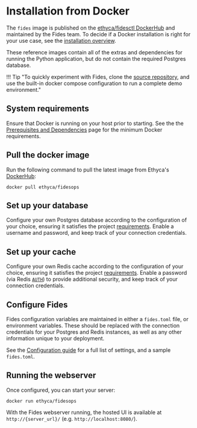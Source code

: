 # Installation from Docker

The `fides` image is published on the [ethyca/fidesctl DockerHub](https://hub.docker.com/r/ethyca/fides/tags) and maintained by the Fides team. To decide if a Docker installation is right for your use case, see the [installation overview](./overview.md).

These reference images contain all of the extras and dependencies for running the Python application, but do not contain the required Postgres database.

!!! Tip "To quickly experiment with Fides, clone the [source repository](https://github.com/ethyca/fides), and use the built-in docker compose configuration to run a complete demo environment."

## System requirements
Ensure that Docker is running on your host prior to starting. See the the [Prerequisites and Dependencies](../installation/prerequisites.md#docker-requirements) page for the minimum Docker requirements.

## Pull the docker image
Run the following command to pull the latest image from Ethyca's [DockerHub](https://hub.docker.com/r/ethyca/fidesops):

```
docker pull ethyca/fidesops
``` 

## Set up your database

Configure your own Postgres database according to the configuration of your choice, ensuring it satisfies the project [requirements](./prerequisites.md). Enable a username and password, and keep track of your connection credentials.

## Set up your cache
Configure your own Redis cache according to the configuration of your choice, ensuring it satisfies the project [requirements](./prerequisites.md). Enable a password (via Redis [`AUTH`](https://redis.io/commands/auth)) to provide additional security, and keep track of your connection credentials.
## Configure Fides

Fides configuration variables are maintained in either a `fides.toml` file, or environment variables. These should be replaced with the connection credentials for your Postgres and Redis instances, as well as any other information unique to your deployment. 

See the [Configuration guide](../installation/configuration.md) for a full list of settings, and a sample `fides.toml`.

## Running the webserver
Once configured, you can start your server:

```
docker run ethyca/fidesops
```

With the Fides webserver running, the hosted UI is available at `http://{server_url}/` (e.g. `http://localhost:8080/`). 


